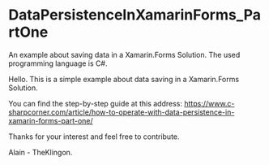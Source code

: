 # DataPersistenceInXamarinForms_PartOne
An example about saving data in a Xamarin.Forms Solution. The used programming language is C#.

Hello.
This is a simple example about data saving in a Xamarin.Forms Solution.

You can find the step-by-step guide at this address:
https://www.c-sharpcorner.com/article/how-to-operate-with-data-persistence-in-xamarin-forms-part-one/

Thanks for your interest and feel free to contribute.

Alain - TheKlingon.
